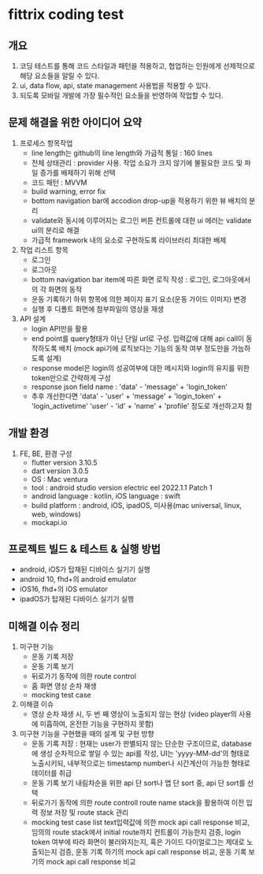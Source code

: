 # fittrix coding test

## 개요
1. 코딩 테스트를 통해 코드 스타일과 패턴을 적용하고, 협업하는 인원에게 선제적으로 해당 요소들을 알릴 수 있다.
2. ui, data flow, api, state management 사용법을 적용할 수 있다.
3. 되도록 모바일 개발에 가장 필수적인 요소들을 반영하여 작업할 수 있다.

## 문제 해결을 위한 아이디어 요약
1. 프로세스 항목작업
   - line length는 github의 line length와 가급적 통일 : 160 lines
   - 전체 상태관리 : provider 사용. 작업 소요가 크지 않기에 불필요한 코드 및 파일 증가를 배제하기 위해 선택
   - 코드 패턴 : MVVM
   - build warning, error fix
   - bottom navigation bar에 accodion drop-up을 적용하기 위한 뷰 배치의 분리
   - validate와 동시에 이루어지는 로그인 버튼 컨트롤에 대한 ui 에러는 validate ui의 분리로 해결
   - 가급적 framework 내의 요소로 구현하도록 라이브러리 최대한 배제
2. 작업 리스트 항목
   - 로그인
   - 로그아웃
   - bottom navigation bar item에 따른 화면 로직 작성
     : 로그인, 로그아웃에서의 각 화면의 동작
   - 운동 기록하기 하위 항목에 의한 페이지 표기 요소(운동 가이드 이미지) 변경
   - 실행 후 디폴트 화면에 첨부파일의 영상을 재생
3. API 설계
   - login API만을 활용
   - end point를 query형태가 아닌 단일 url로 구성. 입력값에 대해 api call이 동작하도록 배치
     (mock api기에 로직보다는 기능의 동작 여부 정도만을 가늠하도록 설계)
   - response model은 login의 성공여부에 대한 메시지와 login의 유지를 위한 token만으로 간략하게 구성
   - response json field name : 'data' - 'message' + 'login_token'
   - 추후 개선한다면 'data' - 'user' + 'message' + 'login_token' + 'login_activetime'
                  'user' - 'id' + 'name' + 'profile' 정도로 개선하고자 함

## 개발 환경
1. FE, BE, 환경 구성
   - flutter version 3.10.5 
   - dart version 3.0.5 
   - OS : Mac ventura 
   - tool : android studio version electric eel 2022.1.1 Patch 1
   - android language : kotlin, iOS language : swift
   - build platform : android, iOS, ipadOS, 미사용(mac universal, linux, web, windows)
   - mockapi.io

## 프로젝트 빌드 & 테스트 & 실행 방법
   - android, iOS가 탑재된 디바이스 실기기 실행
   - android 10, fhd+의 android emulator
   - iOS16, fhd+의 iOS emulator
   - ipadOS가 탑재된 디바이스 실기기 실행

## 미해결 이슈 정리
1. 미구현 기능
   - 운동 기록 저장
   - 운동 기록 보기
   - 뒤로가기 동작에 의한 route control
   - 홈 화면 영상 순차 재생
   - mocking test case
2. 미해결 이슈
   - 영상 순차 재생 시, 두 번 째 영상이 노출되지 않는 현상
     (video player의 사용에 미흡하여, 온전한 기능을 구현하지 못함)
3. 미구현 기능을 구현했을 때의 설계 및 구현 방향
   - 운동 기록 저장 :
     현재는 user가 판별되지 않는 단순한 구조이므로, database에 생성 순차적으로 쌓일 수 있는 api를 작성,
     UI는 'yyyy-MM-dd'의 형태로 노출시키되, 내부적으로는 timestamp number나 시간계산이 가능한 형태로 데이터를 취급
   - 운동 기록 보기
     내림차순을 위한 api 단 sort나 앱 단 sort 중, api 단 sort를 선택
   - 뒤로가기 동작에 의한 route controll
     route name stack을 활용하여 이전 입력 정보 저장 및 route stack 관리
   - mocking test case list
     text입력값에 의한 mock api call response 비교,
     임의의 route stack에서 initial route까지 컨트롤이 가능한지 검증,
     login token 여부에 따라 화면이 불러와지는지, 혹은 가이드 다이얼로그는 제대로 노출되는지 검증,
     운동 기록 하기의 mock api call response 비교,
     운동 기록 보기의 mock api call response 비교
     